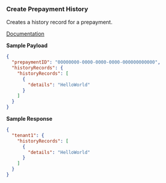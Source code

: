 ### Create Prepayment History

Creates a history record for a prepayment.

[Documentation](https://xeroapi.github.io/xero-node/accounting/index.html#api-Accounting-createPrepaymentHistory)

**Sample Payload**
```json
{
  "prepaymentID": "00000000-0000-0000-0000-000000000000",
  "historyRecords": {
    "historyRecords": [
      {
        "details": "HelloWorld"
      }
    ]
  }
}
```

**Sample Response**
```json
{
  "tenant1": {
    "historyRecords": [
      {
        "details": "HelloWorld"
      }
    ]
  }
}
```

